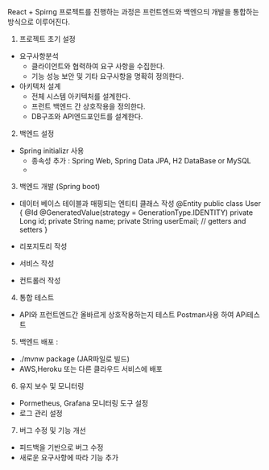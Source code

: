 
React + Spirng 프로젝트를 진행하는 과정은 프런트엔드와 백엔으듸 개발을 통합하는 방식으로
이루어진다.

1. 프로젝트 초기 설정
- 요구사항분석
    - 클라이언트와 협력하여 요구 사항을 수집한다.
    - 기능 성능 보안 및 기타 요구사항을 명확히 정의한다.
- 아키텍처 설계
    - 전체 시스템 아키텍처를 설계한다.
    - 프런트 백엔드 간 상호작용을 정의한다.
    - DB구조와 API엔드포인트를 설계한다.

2. 백엔드 설정
- Spring initializr 사용
    - 종속성 추가 : Spring Web, Spring Data JPA, H2 DataBase or MySQL
    -

3. 백엔드 개발 (Spring boot)
- 데이터 베이스 테이블과 매핑되는 엔티티 클래스 작성 @Entity
  public class User {
  @Id @GeneratedValue(strategy = GenerationType.IDENTITY)
  private Long id;
  private String name;
  private String userEmail;
  // getters and setters
  }


- 리포지토리 작성
- 서비스 작성
- 컨트롤러 작성


4. 통합 테스트
- API와 프런트엔드간 올바르게 상호작용하는지 테스트 Postman사용 하여 APi테스트



5. 백엔드 배포 :
- ./mvnw package (JAR파일로 빌드)
- AWS,Heroku 또는 다른 클라우드 서비스에 배포



6. 유지 보수 및 모니터링
- Pormetheus, Grafana 모니터링 도구 설정
- 로그 관리 설정



7. 버그 수정 및 기능 개선
- 피드백을 기반으로 버그 수정
- 새로운 요구사항에 따라 기능 추가 

